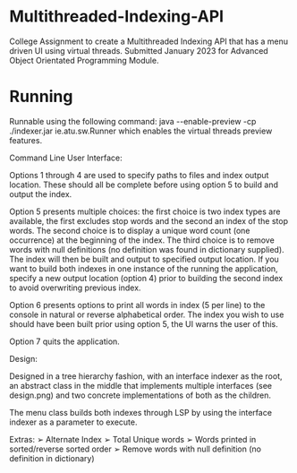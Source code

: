 # Multithreaded-Indexing-API
College Assignment to create a Multithreaded Indexing API that has a menu driven UI using virtual threads. 
Submitted January 2023 for Advanced Object Orientated Programming Module.

# Running

Runnable using the following command: java --enable-preview -cp ./indexer.jar ie.atu.sw.Runner which
enables the virtual threads preview features.

Command Line User Interface:

Options 1 through 4 are used to specify paths to files and index output location. These should all be
complete before using option 5 to build and output the index.

Option 5 presents multiple choices: the first choice is two index types are available, the first excludes
stop words and the second an index of the stop words. The second choice is to display a unique word
count (one occurrence) at the beginning of the index. The third choice is to remove words with null
definitions (no definition was found in dictionary supplied). The index will then be built and output to
specified output location. If you want to build both indexes in one instance of the running the
application, specify a new output location (option 4) prior to building the second index to avoid
overwriting previous index.

Option 6 presents options to print all words in index (5 per line) to the console in natural or reverse
alphabetical order. The index you wish to use should have been built prior using option 5, the UI warns
the user of this.

Option 7 quits the application.

Design:

Designed in a tree hierarchy fashion, with an interface indexer as the root, an abstract class in the
middle that implements multiple interfaces (see design.png) and two concrete implementations of
both as the children.

The menu class builds both indexes through LSP by using the interface indexer as a parameter to
execute.

Extras:
➢ Alternate Index
➢ Total Unique words
➢ Words printed in sorted/reverse sorted order
➢ Remove words with null definition (no definition in dictionary)
